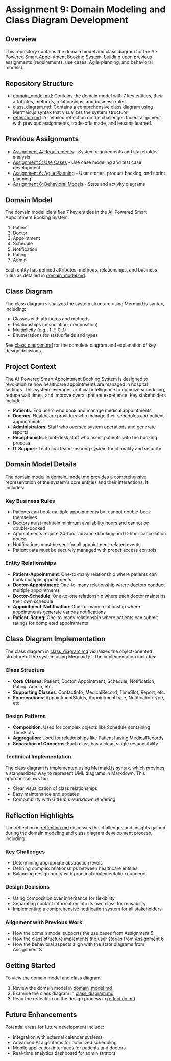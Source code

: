 # Assignment 9: Domain Modeling and Class Diagram Development

## Overview
This repository contains the domain model and class diagram for the AI-Powered Smart Appointment Booking System, building upon previous assignments (requirements, use cases, Agile planning, and behavioral models).

## Repository Structure
- [domain_model.md](domain_model.md): Contains the domain model with 7 key entities, their attributes, methods, relationships, and business rules.
- [class_diagram.md](class_diagram.md): Contains a comprehensive class diagram using Mermaid.js syntax that visualizes the system structure.
- [reflection.md](reflection.md): A detailed reflection on the challenges faced, alignment with previous assignments, trade-offs made, and lessons learned.

## Previous Assignments
- [Assignment 4: Requirements](https://github.com/ncayiyane/AI-Powered-Smart-Appointment-Booking-System-.git) - System requirements and stakeholder analysis
- [Assignment 5: Use Cases](https://github.com/ncayiyane/Assignment-5-.git) - Use case modeling and test case development
- [Assignment 6: Agile Planning](https://github.com/ncayiyane/Assignment-5-.git) - User stories, product backlog, and sprint planning
- [Assignment 8: Behavioral Models](https://github.com/ncayiyane/Assignment-8.git) - State and activity diagrams

## Domain Model
The domain model identifies 7 key entities in the AI-Powered Smart Appointment Booking System:
1. Patient
2. Doctor
3. Appointment
4. Schedule
5. Notification
6. Rating
7. Admin

Each entity has defined attributes, methods, relationships, and business rules as detailed in [domain_model.md](domain_model.md).

## Class Diagram
The class diagram visualizes the system structure using Mermaid.js syntax, including:
- Classes with attributes and methods
- Relationships (association, composition)
- Multiplicity (e.g., 1..*, 0..1)
- Enumerations for status fields and types

See [class_diagram.md](class_diagram.md) for the complete diagram and explanation of key design decisions.

## Project Context
The AI-Powered Smart Appointment Booking System is designed to revolutionize how healthcare appointments are managed in hospital settings. This system leverages artificial intelligence to optimize scheduling, reduce wait times, and improve overall patient experience. Key stakeholders include:

- **Patients**: End users who book and manage medical appointments
- **Doctors**: Healthcare providers who manage their schedules and patient appointments
- **Administrators**: Staff who oversee system operations and generate reports
- **Receptionists**: Front-desk staff who assist patients with the booking process
- **IT Support**: Technical team ensuring system functionality and security

## Domain Model Details
The domain model in [domain_model.md](domain_model.md) provides a comprehensive representation of the system's core entities and their interactions. It includes:

### Key Business Rules
- Patients can book multiple appointments but cannot double-book themselves
- Doctors must maintain minimum availability hours and cannot be double-booked
- Appointments require 24-hour advance booking and 6-hour cancellation notice
- Notifications must be sent for all appointment-related events
- Patient data must be securely managed with proper access controls

### Entity Relationships
- **Patient-Appointment**: One-to-many relationship where patients can book multiple appointments
- **Doctor-Appointment**: One-to-many relationship where doctors conduct multiple appointments
- **Doctor-Schedule**: One-to-one relationship where each doctor maintains their own schedule
- **Appointment-Notification**: One-to-many relationship where appointments generate various notifications
- **Patient-Rating**: One-to-many relationship where patients can submit ratings for completed appointments

## Class Diagram Implementation
The class diagram in [class_diagram.md](class_diagram.md) visualizes the object-oriented structure of the system using Mermaid.js. The implementation includes:

### Class Structure
- **Core Classes**: Patient, Doctor, Appointment, Schedule, Notification, Rating, Admin, etc.
- **Supporting Classes**: ContactInfo, MedicalRecord, TimeSlot, Report, etc.
- **Enumerations**: AppointmentStatus, AppointmentType, NotificationType, etc.

### Design Patterns
- **Composition**: Used for complex objects like Schedule containing TimeSlots
- **Aggregation**: Used for relationships like Patient having MedicalRecords
- **Separation of Concerns**: Each class has a clear, single responsibility

### Technical Implementation
The class diagram is implemented using Mermaid.js syntax, which provides a standardized way to represent UML diagrams in Markdown. This approach allows for:
- Clear visualization of class relationships
- Easy maintenance and updates
- Compatibility with GitHub's Markdown rendering

## Reflection Highlights
The reflection in [reflection.md](reflection.md) discusses the challenges and insights gained during the domain modeling and class diagram development process, including:

### Key Challenges
- Determining appropriate abstraction levels
- Defining complex relationships between healthcare entities
- Balancing design purity with practical implementation concerns

### Design Decisions
- Using composition over inheritance for flexibility
- Separating contact information into its own class for reusability
- Implementing a comprehensive notification system for all stakeholders

### Alignment with Previous Work
- How the domain model supports the use cases from Assignment 5
- How the class structure implements the user stories from Assignment 6
- How the behavioral aspects align with the state diagrams from Assignment 8

## Getting Started
To view the domain model and class diagram:
1. Review the domain model in [domain_model.md](domain_model.md)
2. Examine the class diagram in [class_diagram.md](class_diagram.md)
3. Read the reflection on the design process in [reflection.md](reflection.md)

## Future Enhancements
Potential areas for future development include:
- Integration with external calendar systems
- Advanced AI algorithms for optimized scheduling
- Mobile application interfaces for patients and doctors
- Real-time analytics dashboard for administrators
